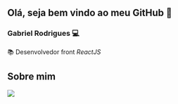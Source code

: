 ## Olá, seja bem vindo ao meu GitHub 👋

### Gabriel Rodrigues :computer:

:books: Desenvolvedor front *ReactJS*





## Sobre mim

[<img src="https://img.shields.io/badge/linkedin-%230077B5.svg?&style=for-the-badge&logo=linkedin&logoColor=white" />](https://www.linkedin.com/in/gabriel-gomes-rodrigues/)

